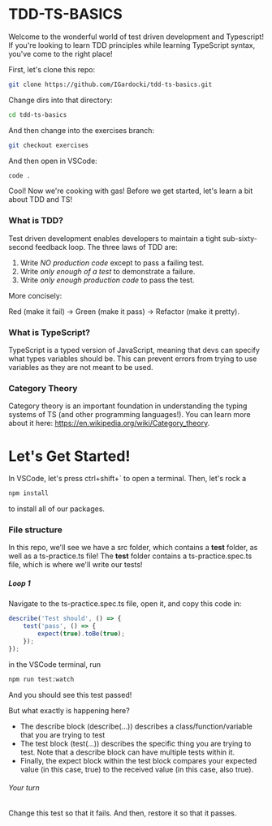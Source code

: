 # TDD-TS-BASICS
Welcome to the wonderful world of test driven development and Typescript! If you're looking to learn TDD principles while learning TypeScript syntax, you've come to the right place!

First, let's clone this repo:
``` bash
git clone https://github.com/IGardocki/tdd-ts-basics.git
```

Change dirs into that directory:
``` bash
cd tdd-ts-basics
```

And then change into the exercises branch:
``` bash
git checkout exercises
```

And then open in VSCode:
``` bash
code .
```

Cool! Now we're cooking with gas! Before we get started, let's learn a bit about TDD and TS!

### What is TDD?
Test driven development enables developers to maintain a tight
sub-sixty-second feedback loop. The three laws of TDD are: 

1. Write _NO production code_ except to pass a failing test.
1. Write _only enough of a test_ to demonstrate a failure.
1. Write _only enough production code_ to pass the test.

More concisely:

Red (make it fail) -> Green (make it pass) -> Refactor (make it pretty).

### What is TypeScript?
TypeScript is a typed version of JavaScript, meaning that devs can specify what types variables should be. This can prevent errors from trying to use variables as they are not meant to be used.

### Category Theory
Category theory is an important foundation in understanding the typing systems of TS (and other programming languages!). You can learn more about it here: https://en.wikipedia.org/wiki/Category_theory.

# Let's Get Started!
In VSCode, let's press ctrl+shift+` to open a terminal. Then, let's rock a 
``` bash
npm install
```
to install all of our packages.

### File structure
In this repo, we'll see we have a src folder, which contains a __test__ folder, as well as a ts-practice.ts file! The __test__ folder contains a ts-practice.spec.ts file, which is where we'll write our tests!

##### Loop 1
Navigate to the ts-practice.spec.ts file, open it, and copy this code in:

``` typescript
describe('Test should', () => {
    test('pass', () => {
        expect(true).toBe(true);
    });
});
```
in the VSCode terminal, run
``` bash
npm run test:watch
```

And you should see this test passed!

But what exactly is happening here?
- The describe block (describe(...)) describes a class/function/variable that you are trying to test
- The test block (test(...)) describes the specific thing you are trying to test. Note that a describe block can have multiple tests within it.
- Finally, the expect block within the test block compares your expected value (in this case, true) to the received value (in this case, also true).

###### Your turn
Change this test so that it fails. And then, restore it so that it passes.



